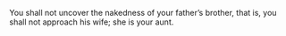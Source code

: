 You shall not uncover the nakedness of your father’s brother, that is, you shall not approach his wife; she is your aunt.

